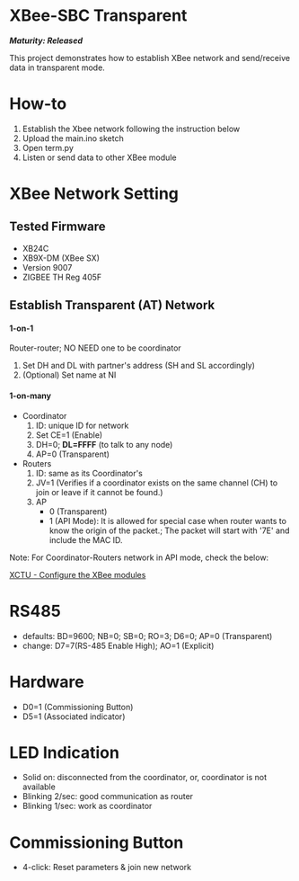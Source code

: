 XBee-SBC Transparent
=
***Maturity: Released***

This project demonstrates how to establish XBee network and send/receive data in transparent mode.

How-to
=
1. Establish the Xbee network following the instruction below
2. Upload the main.ino sketch
3. Open term.py
4. Listen or send data to other XBee module

XBee Network Setting
=
## Tested Firmware
- XB24C
- XB9X-DM (XBee SX)
- Version 9007
- ZIGBEE TH Reg 405F

## Establish Transparent (AT) Network
#### 1-on-1
Router-router; NO NEED one to be coordinator

1. Set DH and DL with partner's address (SH and SL accordingly)
2. (Optional) Set name at NI

#### 1-on-many
- Coordinator
  1. ID: unique ID for network
  2. Set CE=1 (Enable)
  3. DH=0; **DL=FFFF** (to talk to any node)
  4. AP=0 (Transparent)
- Routers
  1. ID: same as its Coordinator's
  2. JV=1 (Verifies if a coordinator exists on the same channel (CH) to join or leave if it cannot be found.)
  3. AP
      - 0 (Transparent)
      - 1 (API Mode): It is allowed for special case when router wants to know the origin of the packet.; The packet will start with '7E' and include the MAC ID.

Note: For Coordinator-Routers network in API mode, check the below:

[XCTU - Configure the XBee modules](https://www.digi.com/resources/documentation/Digidocs/90001942-13/Default.htm#tasks/t_configure_xbees_transmit_receive_data.htm%3FTocPath%3DXBee%2520API%2520mode%7CXBee%2520frame%2520exchange%7CExample%253A%25C2%25A0transmit%2520and%2520receive%2520data%7C_____1)

RS485
=
- defaults: BD=9600; NB=0; SB=0; RO=3; D6=0;  AP=0 (Transparent)
- change: D7=7(RS-485 Enable High); AO=1 (Explicit)

Hardware
=
- D0=1 (Commissioning Button)
- D5=1 (Associated indicator)

LED Indication
=
- Solid on: disconnected from the coordinator, or, coordinator is not available
- Blinking 2/sec: good communication as router
- Blinking 1/sec: work as coordinator

Commissioning Button
=
- 4-click: Reset parameters & join new network